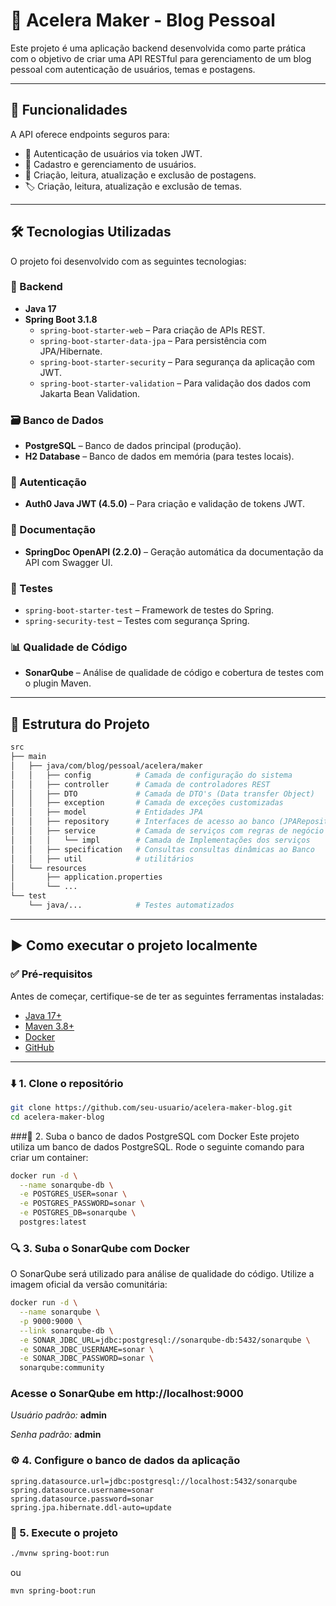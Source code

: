 # 📝 Acelera Maker - Blog Pessoal

Este projeto é uma aplicação backend desenvolvida como parte prática com o objetivo de criar uma API RESTful para gerenciamento de um blog pessoal com autenticação de usuários, temas e postagens.

---

## 🚀 Funcionalidades

A API oferece endpoints seguros para:

- 🔐 Autenticação de usuários via token JWT.
- 👥 Cadastro e gerenciamento de usuários.
- 📌 Criação, leitura, atualização e exclusão de postagens.
- 🏷️ Criação, leitura, atualização e exclusão de temas.

---

## 🛠️ Tecnologias Utilizadas

O projeto foi desenvolvido com as seguintes tecnologias:

### 🔧 Backend
- **Java 17**
- **Spring Boot 3.1.8**
    - `spring-boot-starter-web` – Para criação de APIs REST.
    - `spring-boot-starter-data-jpa` – Para persistência com JPA/Hibernate.
    - `spring-boot-starter-security` – Para segurança da aplicação com JWT.
    - `spring-boot-starter-validation` – Para validação dos dados com Jakarta Bean Validation.

### 🗃️ Banco de Dados
- **PostgreSQL** – Banco de dados principal (produção).
- **H2 Database** – Banco de dados em memória (para testes locais).

### 🔐 Autenticação
- **Auth0 Java JWT (4.5.0)** – Para criação e validação de tokens JWT.

### 📖 Documentação
- **SpringDoc OpenAPI (2.2.0)** – Geração automática da documentação da API com Swagger UI.

### 🧪 Testes
- `spring-boot-starter-test` – Framework de testes do Spring.
- `spring-security-test` – Testes com segurança Spring.

### 📊 Qualidade de Código
- **SonarQube** – Análise de qualidade de código e cobertura de testes com o plugin Maven.

---

## 📁 Estrutura do Projeto

```bash
src
├── main
│   ├── java/com/blog/pessoal/acelera/maker
│   │   ├── config          # Camada de configuração do sistema
│   │   ├── controller      # Camada de controladores REST
│   │   ├── DTO             # Camada de DTO's (Data transfer Object)
│   │   ├── exception       # Camada de exceções customizadas
│   │   ├── model           # Entidades JPA
│   │   ├── repository      # Interfaces de acesso ao banco (JPARepository)
│   │   ├── service         # Camada de serviços com regras de negócio
│   │   │   └── impl        # Camada de Implementações dos serviços
│   │   ├── specification   # Consultas consultas dinâmicas ao Banco
│   │   ├── util            # utilitários
│   └── resources
│       ├── application.properties
│       └── ...
└── test
    └── java/...            # Testes automatizados
```
----
## ▶️ Como executar o projeto localmente

### ✅ Pré-requisitos

Antes de começar, certifique-se de ter as seguintes ferramentas instaladas:

- [Java 17+](https://www.oracle.com/java/technologies/javase/jdk17-archive-downloads.html)
- [Maven 3.8+](https://maven.apache.org/download.cgi)
- [Docker](https://www.docker.com/get-started)
- [GitHub](https://docs.github.com/en/desktop/installing-and-authenticating-to-github-desktop/installing-github-desktop)

---

### ⬇️ 1. Clone o repositório

```bash
git clone https://github.com/seu-usuario/acelera-maker-blog.git
cd acelera-maker-blog
```
###🐘 2. Suba o banco de dados PostgreSQL com Docker
Este projeto utiliza um banco de dados PostgreSQL. Rode o seguinte comando para criar um container:

```bash
docker run -d \
  --name sonarqube-db \
  -e POSTGRES_USER=sonar \
  -e POSTGRES_PASSWORD=sonar \
  -e POSTGRES_DB=sonarqube \
  postgres:latest
```

### 🔍 3. Suba o SonarQube com Docker
O SonarQube será utilizado para análise de qualidade do código. Utilize a imagem oficial da versão comunitária:
```bash
docker run -d \
  --name sonarqube \
  -p 9000:9000 \
  --link sonarqube-db \
  -e SONAR_JDBC_URL=jdbc:postgresql://sonarqube-db:5432/sonarqube \
  -e SONAR_JDBC_USERNAME=sonar \
  -e SONAR_JDBC_PASSWORD=sonar \
  sonarqube:community
```
### Acesse o SonarQube em http://localhost:9000

*Usuário padrão:* **admin**

*Senha padrão:* **admin**

### ⚙️ 4. Configure o banco de dados da aplicação
```properties
spring.datasource.url=jdbc:postgresql://localhost:5432/sonarqube
spring.datasource.username=sonar
spring.datasource.password=sonar
spring.jpa.hibernate.ddl-auto=update
```
### 🚀 5. Execute o projeto
```bash
./mvnw spring-boot:run
```
ou
```bash
mvn spring-boot:run
```

